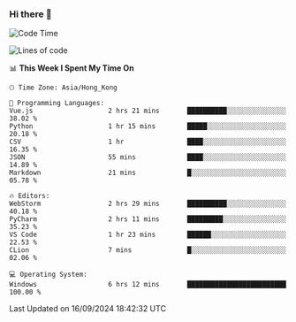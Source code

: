 ### Hi there 👋

<!--
**RoiexLee/RoiexLee** is a ✨ _special_ ✨ repository because its `README.md` (this file) appears on your GitHub profile.

Here are some ideas to get you started:

- 🔭 I’m currently working on ...
- 🌱 I’m currently learning ...
- 👯 I’m looking to collaborate on ...
- 🤔 I’m looking for help with ...
- 💬 Ask me about ...
- 📫 How to reach me: ...
- 😄 Pronouns: ...
- ⚡ Fun fact: ...
-->

<!--START_SECTION:waka-->
![Code Time](http://img.shields.io/badge/Code%20Time-707%20hrs%2023%20mins-blue)

![Lines of code](https://img.shields.io/badge/From%20Hello%20World%20I%27ve%20Written-38.4%20thousand%20lines%20of%20code-blue)

📊 **This Week I Spent My Time On** 

```text
🕑︎ Time Zone: Asia/Hong_Kong

💬 Programming Languages: 
Vue.js                   2 hrs 21 mins       ██████████░░░░░░░░░░░░░░░   38.02 % 
Python                   1 hr 15 mins        █████░░░░░░░░░░░░░░░░░░░░   20.18 % 
CSV                      1 hr                ████░░░░░░░░░░░░░░░░░░░░░   16.35 % 
JSON                     55 mins             ████░░░░░░░░░░░░░░░░░░░░░   14.89 % 
Markdown                 21 mins             █░░░░░░░░░░░░░░░░░░░░░░░░   05.78 % 

🔥 Editors: 
WebStorm                 2 hrs 29 mins       ██████████░░░░░░░░░░░░░░░   40.18 % 
PyCharm                  2 hrs 11 mins       █████████░░░░░░░░░░░░░░░░   35.23 % 
VS Code                  1 hr 23 mins        ██████░░░░░░░░░░░░░░░░░░░   22.53 % 
CLion                    7 mins              █░░░░░░░░░░░░░░░░░░░░░░░░   02.06 % 

💻 Operating System: 
Windows                  6 hrs 12 mins       █████████████████████████   100.00 % 
```


 Last Updated on 16/09/2024 18:42:32 UTC
<!--END_SECTION:waka-->
